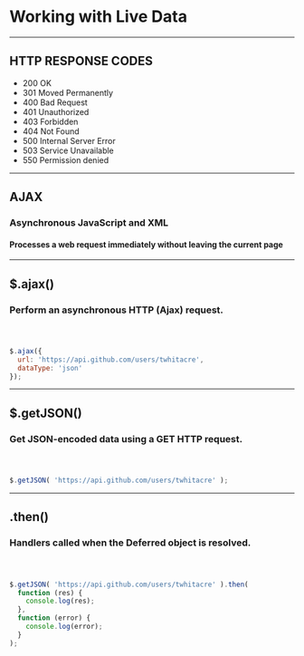 # Working with Live Data

---

## HTTP RESPONSE CODES

* 200 OK
* 301 Moved Permanently
* 400 Bad Request
* 401 Unauthorized
* 403 Forbidden
* 404 Not Found
* 500 Internal Server Error
* 503 Service Unavailable
* 550 Permission denied


---

## AJAX

### Asynchronous JavaScript and XML

#### Processes a web request immediately without leaving the current page

---

## $.ajax()

### Perform an asynchronous HTTP (Ajax) request. <br><br><br>

```javascript
$.ajax({
  url: 'https://api.github.com/users/twhitacre',
  dataType: 'json'
});
```

---

## $.getJSON()

### Get JSON-encoded data using a GET HTTP request. <br><br><br>

```javascript
$.getJSON( 'https://api.github.com/users/twhitacre' );
```

---

## .then()

### Handlers called when the Deferred object is resolved. <br><br><br>

```javascript
$.getJSON( 'https://api.github.com/users/twhitacre' ).then( 
  function (res) {
    console.log(res);
  },
  function (error) {
    console.log(error);
  }
);
```















